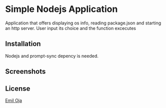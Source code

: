 # Simple Nodejs Application

Application that offers displaying os info, reading package.json and starting an http server.
User input its choice and the function excecutes


## Installation


Nodejs and prompt-sync depency is needed.

## Screenshots



## License
[Emil Oja](https://github.com/xtrmil)
